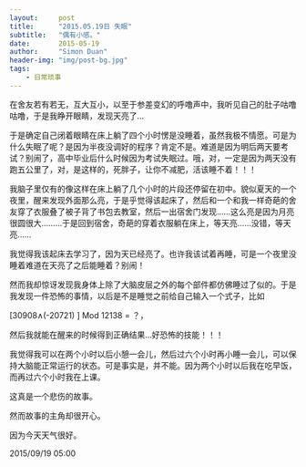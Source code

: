 ```yaml
---
layout:     post
title:      "2015.05.19日 失眠"
subtitle:   "偶有小感。"
date:       2015-05-19
author:     "Simon Duan"
header-img: "img/post-bg.jpg"
tags:
    - 日常琐事
---
```



在舍友若有若无，互大互小，以至于参差变幻的呼噜声中，我听见自己的肚子咕噜咕噜，于是我睁开眼睛，发现天亮了…


于是确定自己闭着眼睛在床上躺了四个小时愣是没睡着，虽然我极不情愿。可是为什么失眠了呢？是因为半夜没调好的程序？肯定不是。难道是因为明后两天要考试？别闹了，高中毕业后什么时候因为考试失眠过。哦，对，一定是因为两天没有跑五公里了，对，是这样的，死胖子，让你不减肥，活该睡不着！！！


我脑子里仅有的像这样在床上躺了几个小时的片段还停留在初中。貌似夏天的一个夜里，醒来发现外面那么亮，于是乎觉得该起床了，然后和一个和我一样奇葩的舍友穿了衣服叠了被子背了书包去教室，然后一出宿舍门发现……这么亮是因为月亮很圆很大………于是回到宿舍，奇葩的穿着衣服躺在床上，等天亮……没错，等天亮……


我觉得我该起床去学习了，因为天已经亮了。也许我该试着再睡，可是一个夜里没睡着难道在天亮了之后能睡着？别闹！


然而我却惊讶发现我身体上除了大脑皮层之外的每个部件都仿佛睡过了似的。于是我发现一件恐怖的事情，以后是不是睡觉之前给自己输入一个式子，比如

[30908∧(-20721) ] Mod 12138 = ？，

然后我就能在醒来的时候得到正确结果…好恐怖的技能！！！


我觉得我可以在两个小时以后小憩一会儿，然后过六个小时再小睡一会儿，可以保持大脑能正常运行的状态。可是事实是，并不能。因为两个小时以后我在吃早饭，而再过六个小时我在上课。


这真是一个悲伤的故事。


然而故事的主角却很开心。


因为今天天气很好。


2015/09/19 05:00
